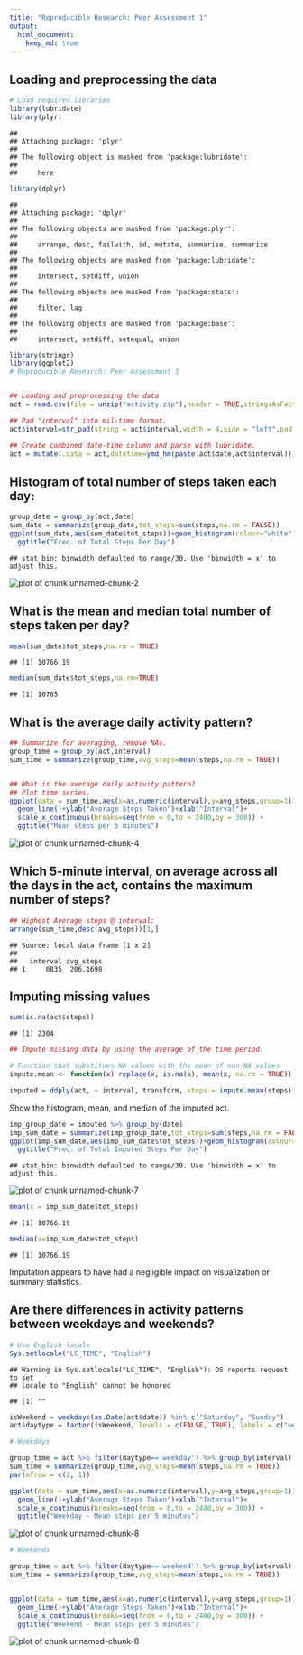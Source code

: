 ```yaml
---
title: "Reproducible Research: Peer Assessment 1"
output: 
  html_document:
    keep_md: true
---
```

  

## Loading and preprocessing the data

```r
# Load required libraries
library(lubridate)
library(plyr)
```

```
## 
## Attaching package: 'plyr'
## 
## The following object is masked from 'package:lubridate':
## 
##     here
```

```r
library(dplyr)
```

```
## 
## Attaching package: 'dplyr'
## 
## The following objects are masked from 'package:plyr':
## 
##     arrange, desc, failwith, id, mutate, summarise, summarize
## 
## The following objects are masked from 'package:lubridate':
## 
##     intersect, setdiff, union
## 
## The following objects are masked from 'package:stats':
## 
##     filter, lag
## 
## The following objects are masked from 'package:base':
## 
##     intersect, setdiff, setequal, union
```

```r
library(stringr)
library(ggplot2)
# Reproducible Research: Peer Assessment 1


## Loading and preprocessing the data
act = read.csv(file = unzip("activity.zip"),header = TRUE,stringsAsFactors=FALSE)

## Pad "interval" into mil-time format. 
act$interval=str_pad(string = act$interval,width = 4,side = "left",pad = 0)

## Create combined date-time column and parse with lubridate.
act = mutate(.data = act,datetime=ymd_hm(paste(act$date,act$interval)))
```

## Histogram of total number of steps taken each day:

```r
group_date = group_by(act,date)
sum_date = summarize(group_date,tot_steps=sum(steps,na.rm = FALSE))
ggplot(sum_date,aes(sum_date$tot_steps))+geom_histogram(colour="white")+ ylab("Frequency")+xlab("Total Steps Per Day")+
  ggtitle("Freq. of Total Steps Per Day")
```

```
## stat_bin: binwidth defaulted to range/30. Use 'binwidth = x' to adjust this.
```

![plot of chunk unnamed-chunk-2](figure/unnamed-chunk-2-1.png) 


## What is the mean and median total number of steps taken per day?

```r
mean(sum_date$tot_steps,na.rm = TRUE)
```

```
## [1] 10766.19
```

```r
median(sum_date$tot_steps,na.rm=TRUE)
```

```
## [1] 10765
```


## What is the average daily activity pattern?

```r
## Summarize for averaging, remove NAs.
group_time = group_by(act,interval)
sum_time = summarize(group_time,avg_steps=mean(steps,na.rm = TRUE))


## What is the average daily activity pattern?
## Plot time series.
ggplot(data = sum_time,aes(x=as.numeric(interval),y=avg_steps,group=1))+
  geom_line()+ylab("Average Steps Taken")+xlab("Interval")+
  scale_x_continuous(breaks=seq(from = 0,to = 2400,by = 300)) + 
  ggtitle("Mean steps per 5 minutes")
```

![plot of chunk unnamed-chunk-4](figure/unnamed-chunk-4-1.png) 

## Which 5-minute interval, on average across all the days in the act, contains the maximum number of steps?


```r
## Highest Average steps @ interval:
arrange(sum_time,desc(avg_steps))[1,]
```

```
## Source: local data frame [1 x 2]
## 
##   interval avg_steps
## 1     0835  206.1698
```


## Imputing missing values

```r
sum(is.na(act$steps))
```

```
## [1] 2304
```

```r
## Impute missing data by using the average of the time period.

# Function that substitues NA values with the mean of non-NA values
impute.mean <- function(x) replace(x, is.na(x), mean(x, na.rm = TRUE))

imputed = ddply(act, ~ interval, transform, steps = impute.mean(steps))
```

Show the histogram, mean, and median of the imputed act.


```r
imp_group_date = imputed %>% group_by(date)
imp_sum_date = summarize(imp_group_date,tot_steps=sum(steps,na.rm = FALSE))
ggplot(imp_sum_date,aes(imp_sum_date$tot_steps))+geom_histogram(colour="white")+ ylab("Frequency")+xlab("Total Steps Per Day")+
  ggtitle("Freq. of Total Imputed Steps Per Day")
```

```
## stat_bin: binwidth defaulted to range/30. Use 'binwidth = x' to adjust this.
```

![plot of chunk unnamed-chunk-7](figure/unnamed-chunk-7-1.png) 

```r
mean(x = imp_sum_date$tot_steps)
```

```
## [1] 10766.19
```

```r
median(x=imp_sum_date$tot_steps)
```

```
## [1] 10766.19
```

Imputation appears to have had a negligible impact on visualization or summary statistics.

## Are there differences in activity patterns between weekdays and weekends?


```r
# Use English locale
Sys.setlocale("LC_TIME", "English")
```

```
## Warning in Sys.setlocale("LC_TIME", "English"): OS reports request to set
## locale to "English" cannot be honored
```

```
## [1] ""
```

```r
isWeekend = weekdays(as.Date(act$date)) %in% c("Saturday", "Sunday")
act$daytype = factor(isWeekend, levels = c(FALSE, TRUE), labels = c("weekday", "weekend"))

# Weekdays

group_time = act %>% filter(daytype=='weekday') %>% group_by(interval)
sum_time = summarize(group_time,avg_steps=mean(steps,na.rm = TRUE))
par(mfrow = c(2, 1))

ggplot(data = sum_time,aes(x=as.numeric(interval),y=avg_steps,group=1))+
  geom_line()+ylab("Average Steps Taken")+xlab("Interval")+
  scale_x_continuous(breaks=seq(from = 0,to = 2400,by = 300)) + 
  ggtitle("Weekday - Mean steps per 5 minutes")
```

![plot of chunk unnamed-chunk-8](figure/unnamed-chunk-8-1.png) 

```r
# Weekends 

group_time = act %>% filter(daytype=='weekend') %>% group_by(interval)
sum_time = summarize(group_time,avg_steps=mean(steps,na.rm = TRUE))


ggplot(data = sum_time,aes(x=as.numeric(interval),y=avg_steps,group=1))+
  geom_line()+ylab("Average Steps Taken")+xlab("Interval")+
  scale_x_continuous(breaks=seq(from = 0,to = 2400,by = 300)) + 
  ggtitle("Weekend - Mean steps per 5 minutes")
```

![plot of chunk unnamed-chunk-8](figure/unnamed-chunk-8-2.png) 

